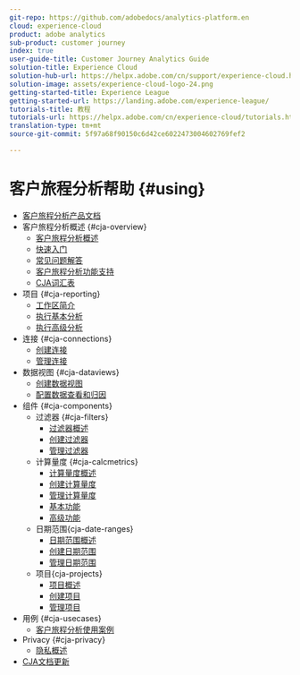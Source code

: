 ```yaml
---
git-repo: https://github.com/adobedocs/analytics-platform.en
cloud: experience-cloud
product: adobe analytics
sub-product: customer journey
index: true
user-guide-title: Customer Journey Analytics Guide
solution-title: Experience Cloud
solution-hub-url: https://helpx.adobe.com/cn/support/experience-cloud.html
solution-image: assets/experience-cloud-logo-24.png
getting-started-title: Experience League
getting-started-url: https://landing.adobe.com/experience-league/
tutorials-title: 教程
tutorials-url: https://helpx.adobe.com/cn/experience-cloud/tutorials.html
translation-type: tm+mt
source-git-commit: 5f97a68f90150c6d42ce6022473004602769fef2

---
```



# 客户旅程分析帮助 {#using}

+ [客户旅程分析产品文档](getting-started/cja-landing.md)
+ 客户旅程分析概述 {#cja-overview}
   + [客户旅程分析概述](getting-started/cja-overview.md)
   + [快速入门](getting-started/cja-getting-started.md)
   + [常见问题解答](getting-started/cja-faq.md)
   + [客户旅程分析功能支持](getting-started/cja-aa.md)
   + [CJA词汇表](getting-started/cja-glossary.md)
+ 项目 {#cja-reporting}
   + [工作区简介](projects/workspace-basics.md)
   + [执行基本分析](projects/perform-basic-analysis.md)
   + [执行高级分析](projects/perform-adv-analysis.md)
+ 连接 {#cja-connections}
   + [创建连接](connections/create-connection.md)
   + [管理连接](connections/manage-connection.md)
+ 数据视图 {#cja-dataviews}
   + [创建数据视图](data-views/create-dataview.md)
   + [配置数据查看和归因](data-views/configure-dataviews.md)
+ 组件 {#cja-components}
   + 过滤器 {#cja-filters}
      + [过滤器概述](components/filters/filters-overview.md)
      + [创建过滤器](components/filters/create-filters.md)
      + [管理过滤器](components/filters/manage-filters.md)
   + 计算量度 {#cja-calcmetrics}
      + [计算量度概述](components/calc-metrics/calc-metr-overview.md)
      + [创建计算量度](components/calc-metrics/create.md)
      + [管理计算量度](components/calc-metrics/manage.md)
      + [基本功能](components/calc-metrics/cm-functions.md)
      + [高级功能](components/calc-metrics/cm-adv-functions.md)
   + 日期范围{cja-date-ranges}
      + [日期范围概述](components/date-ranges/overview.md)
      + [创建日期范围](components/date-ranges/create.md)
      + [管理日期范围](components/date-ranges/manage.md)
   + 项目{cja-projects}
      + [项目概述](components/projects/overview.md)
      + [创建项目](components/projects/create.md)
      + [管理项目](components/projects/manage.md)
+ 用例 {#cja-usecases}
   + [客户旅程分析使用案例](use-cases/cja-usecases.md)
+ Privacy {#cja-privacy}
   + [隐私概述](privacy/privacy-overview.md)
+ [CJA文档更新](doc-changes.md)

